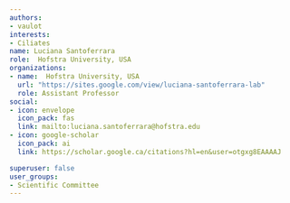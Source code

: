 ```yaml
---
authors:
- vaulot
interests:
- Ciliates
name: Luciana Santoferrara
role:  Hofstra University, USA
organizations:
- name:  Hofstra University, USA
  url: "https://sites.google.com/view/luciana-santoferrara-lab"
  role: Assistant Professor
social:
- icon: envelope
  icon_pack: fas
  link: mailto:luciana.santoferrara@hofstra.edu
- icon: google-scholar
  icon_pack: ai
  link: https://scholar.google.ca/citations?hl=en&user=otgxg8EAAAAJ

superuser: false
user_groups:
- Scientific Committee
---
```

